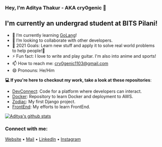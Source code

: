 ### Hey, I'm Aditya Thakur - AKA cry0genic 👋


## I'm currently an undergrad student at BITS Pilani!

- 🌱 I’m currently learning [GoLang](https://github.com/golang)!
- 👯 I’m looking to collaborate with other developers.
- 🥅 2021 Goals: Learn new stuff and apply it to solve real world problems to help people!🤍
- ⚡ Fun fact: I love to write and play guitar. I'm also into anime and sports!
- 📫 How to reach me: cry0genic1103@gmail.com
- 😄 Pronouns: He/Him

**💻 If you're here to checkout my work, take a look at these repositories**: 

- [DevConnect](https://github.com/cry0genic/DevConnect): Code for a platform where developers can interact.
- [Docker](https://github.com/cry0genic/Docker): Repository to learn Docker and deployment to AWS. 
- [Zodiac](https://github.com/cry0genic/DVM-Winter-Assignment): My first Django project.
- [FrontEnd](https://github.com/cry0genic/Omnifood): My efforts to learn FrontEnd.

[![Aditya's github stats](https://github-readme-stats.vercel.app/api?username=cry0genic&theme=vision-friendly-dark&show_icons=true)](https://github.com/anuraghazra/github-readme-stats)


### Connect with me:

[Website](https://www.cry0genic.github.io) •
[Mail](mailto:f20200630@pilani.bits-pilani.ac.in) •
[LinkedIn](https://www.linkedin.com/in/aditya11-thakur/) •
[Instagram](https://www.instagram.com/aditya_11_/) 

<br />

